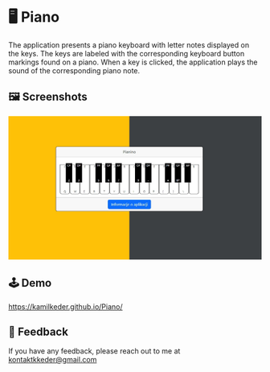 # :desktop_computer: Piano

The application presents a piano keyboard with letter notes displayed on the keys. The keys are labeled with the corresponding keyboard button markings found on a piano. When a key is clicked, the application plays the sound of the corresponding piano note.

## :framed_picture: Screenshots

![App Screenshot](src/screen.jpg)

## :joystick: Demo

https://kamilkeder.github.io/Piano/

## :e-mail: Feedback

If you have any feedback, please reach out to me at kontaktkkeder@gmail.com
